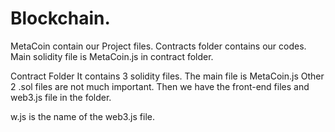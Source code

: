 # Blockchain.

MetaCoin contain our Project files.
Contracts folder contains our codes. 
Main solidity file is MetaCoin.js in contract folder.

Contract Folder
It contains 3 solidity files. The main file is MetaCoin.js
Other 2 .sol files are not much important.
Then we have the front-end files and web3.js file in the folder.

w.js is the name of the web3.js file.


